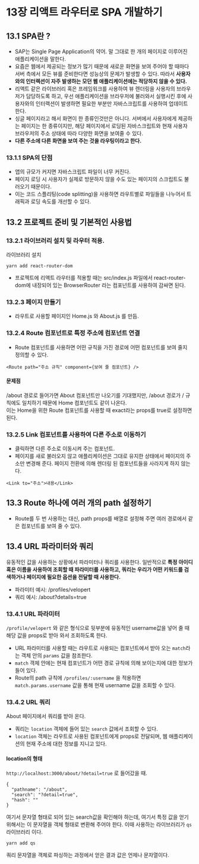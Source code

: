 # 13장 리액트 라우터로 SPA 개발하기

## 13.1 SPA란 ?

- SAP는 Single Page Application의 약어. 말 그대로 한 개의 페이지로 이루어진 애플리케이션을 말한다.
- 요즘은 웹에서 제공되는 정보가 많기 때문에 새로운 화면을 보여 주어야 할 때마다 서버 측에서 모든 뷰를 준비한다면 성능상의 문제가 발생할 수 있다. 따라서 **사용자와의 인터렉션이 자주 발생하는 모던 웹 애플리케이션에는 적당하지 않을 수 있다.**
- 리액트 같은 라이브러리 혹은 프레임워크를 사용하여 뷰 렌더링을 사용자의 브라우저가 담당하도록 하고, 우선 애플리케이션을 브라우저에 불러와서 실행시킨 후에 사용자와의 인터랙션이 발생하면 필요한 부분만 자바스크립트를 사용하여 업데이트 한다.
- 싱글 페이지라고 해서 화면이 한 종류인것만은 아니다. 서버에서 사용자에게 제공하는 페이지는 한 종류이지만, 해당 페이지에서 로딩된 자바스크립트와 현재 사용자 브라우저의 주소 상태에 따라 다양한 화면을 보여줄 수 있다.
- **다른 주소에 다른 화면을 보여 주는 것을 라우팅이라고 한다.**

### 13.1.1 SPA의 단점

- 앱의 규모가 커지면 자바스크립트 파일이 너무 커진다.
- 페이지 로딩 시 사용자가 실제로 방문하지 않을 수도 있는 페이지의 스크립트도 불러오기 때문이다.
- 이는 코드 스플리팅(code splitting)을 사용하면 라우트별로 파일들을 나누어서 트래픽과 로딩 속도를 개선할 수 있다.

## 13.2 프로젝트 준비 및 기본적인 사용법

### 13.2.1 라이브러리 설치 및 라우터 적용.

라이브러리 설치

```
yarn add react-router-dom
```

- 프로젝트에 리액트 라우터를 적용할 때는 src/index.js 파일에서 react-router-dom에 내장되어 있는 BrowserRouter 라는 컴포넌트를 사용하여 감싸면 된다.

### 13.2.3 페이지 만들기

- 라우트로 사용할 페이지인 Home.js 와 About.js 를 만듬.

### 13.2.4 Route 컴포넌트로 특정 주소에 컴포넌트 연결

- Route 컴포넌트를 사용하면 어떤 규칙을 가진 경로에 어떤 컴포넌트를 보여 줄지 정의할 수 있다.

```
<Route path="주소 규칙" component={보여 줄 컴포넌트} />
```

#### 문제점

/about 경로로 들어가면 About 컴포넌트만 나오기를 기대했지만, /about 경로가 / 규칙에도 일치하기 때문에 Home 컴포넌트도 같이 나온다.<br />
이는 Home을 위한 Route 컴포넌트를 사용할 때 exact라는 props를 true로 설정하면 된다.

### 13.2.5 Link 컴포넌트를 사용하여 다른 주소로 이동하기

- 클릭하면 다른 주소로 이동시켜 주는 컴포넌트.
- 페이지를 새로 불러오지 않고 애플리케이션은 그대로 유지한 상태에서 페이지의 주소만 변경해 준다. 페이지 전환에 의해 렌더링 된 컴포넌트들을 사라지게 하지 않는다.

```
<Link to="주소">내용</Link>
```

## 13.3 Route 하나에 여러 개의 path 설정하기

- Route를 두 번 사용하는 대신, path props를 배열로 설정해 주면 여러 경로에서 같은 컴포넌트를 보여 줄 수 있다.

## 13.4 URL 파라미터와 쿼리

유동적인 값을 사용하는 상황에서 파라미터나 쿼리를 사용한다. 일반적으로 **특정 아이디 혹은 이름을 사용하여 조회할 때 파라미터를 사용하고, 쿼리는 우리가 어떤 키워드를 검색하거나 페이지에 필요한 옵션을 전달할 때 사용한다.**

- 파라미터 예시: /profiles/velopert
- 쿼리 예시: /about?details=true

### 13.4.1 URL 파라미터

`/profile/velopert` 와 같은 형식으로 뒷부분에 유동적인 username값을 넣어 줄 때 해당 값을 props로 받아 와서 조회하도록 한다.

- URL 파라미터를 사용할 때는 라우트로 사용되는 컴포넌트에서 받아 오는 `match`라는 객체 안의 `params` 값을 참조한다.
- `match` 객체 안에는 현재 컴포넌트가 어떤 경로 규칙에 의해 보이는지에 대한 정보가 들어 있다.
- Route의 path 규칙에 `/profiles/:username` 을 적용하면 `match.params.username` 값을 통해 현재 username 값을 조회할 수 있다.

### 13.4.2 URL 쿼리

About 페이지에서 쿼리를 받아 온다.

- 쿼리는 `location` 객체에 들어 있는 `search` 값에서 조회할 수 있다.
- `location` 객체는 라우트로 사용된 컴포넌트에게 props로 전달되며, 웹 애플리케이션의 현재 주소에 대한 정보를 지니고 있다.

#### location의 형태

`http://localhost:3000/about/?detail=true` 로 들어갔을 때.

```
{
  "pathname": "/about",
  "search": "?detail=true",
  "hash": ""
}
```

여기서 문자열 형태로 되어 있는 search값을 확인해야 하는데, 여기서 특정 값을 얻기 위해서는 이 문자열을 객체 형태로 변환해 주어야 한다. 이때 사용하는 라이브러리가 `qs` 라이브러리 이다.

```
yarn add qs
```

쿼리 문자열을 객체로 파싱하는 과정에서 얻은 결과 값은 언제나 문자열이다.
